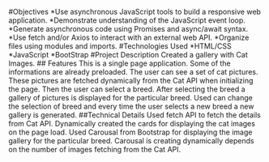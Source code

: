 #Objectives
*Use asynchronous JavaScript tools to build a responsive web application.
*Demonstrate understanding of the JavaScript event loop.
*Generate asynchronous code using Promises and async/await syntax.
*Use fetch and/or Axios to interact with an external web API.
*Organize files using modules and imports.
#Technologies Used
*HTML/CSS
*JavaScript
*BootStrap
#Project Description
    Created a gallery with Cat Images.
    ## Features
    This is a single page application. Some of the informations are already preloaded.
    The user can see a set of cat pictures. These pictures are fetched dynamically from the Cat API when initializing the page.
    Then the user can select a breed.
    After selecting the breed a gallery of pictures is displayed for the particular breed.
    Used can change the selection of breed and every time the user selects a new breed a new gallery is generated.
    ##Technical Details
    Used fetch API to fetch the details from Cat API.
    Dynamically created the cards for displaying the cat images on the page load.
    Used Carousal from Bootstrap for displaying the image gallery for the particular breed. Carousal is creating dynamically depends on the number of images fetching from the Cat API.
